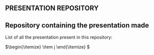 ## PRESENTATION REPOSITORY
Repository containing the presentation made
---- 

List of all the presentation present in this repository:

$\begin{\itemize}
\item j
\end{\itemize} $
